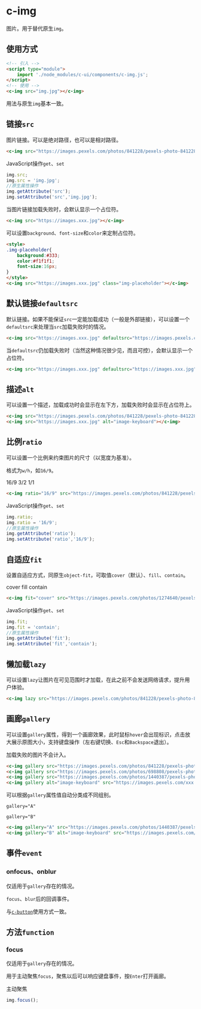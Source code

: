 # c-img

图片。用于替代原生`img`。

## 使用方式

```html
<!-- 引入 -->
<script type="module">
    import './node_modules/c-ui/components/c-img.js';
</script>
<!-- 使用 -->
<c-img src="img.jpg"></c-img>
```

用法与原生`img`基本一致。

## 链接`src`

图片链接。可以是绝对路径，也可以是相对路径。

<c-img src="https://images.pexels.com/photos/841228/pexels-photo-841228.jpeg?auto=compress&cs=tinysrgb&dpr=2&h=650&w=940"></c-img>

```html
<c-img src="https://images.pexels.com/photos/841228/pexels-photo-841228.jpeg?auto=compress&cs=tinysrgb&dpr=2&h=650&w=940"></c-img>
```

JavaScript操作`get`、`set`

```js
img.src;
img.src = 'img.jpg';
//原生属性操作
img.getAttribute('src');
img.setAttribute('src','img.jpg');
```

当图片链接加载失败时，会默认显示一个占位符。

<c-img src="https://images.xxx.jpg"></c-img>

```html
<c-img src="https://images.xxx.jpg"></c-img>
```

可以设置`background`、`font-size`和`color`来定制占位符。

<style>
.img-placeholder{
    background:#333;
    color:#f1f1f1;
    font-size:16px;
}
</style>
<c-img src="https://images.xxx.jpg" class="img-placeholder"></c-img>

```html
<style>
.img-placeholder{
    background:#333;
    color:#f1f1f1;
    font-size:16px;
}
</style>
<c-img src="https://images.xxx.jpg" class="img-placeholder"></c-img>
```

## 默认链接`defaultsrc`

默认链接。如果不能保证`src`一定能加载成功（一般是外部链接），可以设置一个`defaultsrc`来处理当`src`加载失败时的情况。

<c-img src="https://images.xxx.jpg" defaultsrc="https://images.pexels.com/photos/374918/pexels-photo-374918.jpeg?auto=compress&cs=tinysrgb&dpr=2&h=650&w=940"></c-img>

```html
<c-img src="https://images.xxx.jpg" defaultsrc="https://images.pexels.com/photos/374918/pexels-photo-374918.jpeg?auto=compress&cs=tinysrgb&dpr=2&h=650&w=940"></c-img>
```

当`defaultsrc`仍加载失败时（当然这种情况很少见，而且可控），会默认显示一个占位符。

<c-img src="https://images.xxx.jpg" defaultsrc="https://images.xxx.jpg"></c-img>

```html
<c-img src="https://images.xxx.jpg" defaultsrc="https://images.xxx.jpg"></c-img>
```

## 描述`alt`

可以设置一个描述，加载成功时会显示在左下方，加载失败时会显示在占位符上。

<c-img src="https://images.pexels.com/photos/841228/pexels-photo-841228.jpeg?auto=compress&cs=tinysrgb&dpr=2&h=650&w=940" alt="image-keyboard"></c-img>

<c-img src="https://images.xxx.jpg" alt="image-keyboard"></c-img>

```html
<c-img src="https://images.pexels.com/photos/841228/pexels-photo-841228.jpeg?auto=compress&cs=tinysrgb&dpr=2&h=650&w=940" alt="image-keyboard"></c-img>
<c-img src="https://images.xxx.jpg" alt="image-keyboard"></c-img>
```

## 比例`ratio`

可以设置一个比例来约束图片的尺寸（以宽度为基准）。

格式为`w/h`，如`16/9`。

<c-radio name="img-ratio" value="16/9" checked onchange="document.getElementById('img-ratio').ratio = this.value">16/9</c-radio>
<c-radio name="img-ratio" value="3/2" onchange="document.getElementById('img-ratio').ratio = this.value">3/2</c-radio>
<c-radio name="img-ratio" value="1/1" onchange="document.getElementById('img-ratio').ratio = this.value">1/1</c-radio>

<c-img ratio="16/9" id="img-ratio" src="https://images.pexels.com/photos/841228/pexels-photo-841228.jpeg?auto=compress&cs=tinysrgb&dpr=2&h=650&w=940"></c-img>

```html
<c-img ratio="16/9" src="https://images.pexels.com/photos/841228/pexels-photo-841228.jpeg?auto=compress&cs=tinysrgb&dpr=2&h=650&w=940"></c-img>
```

JavaScript操作`get`、`set`

```js
img.ratio;
img.ratio = '16/9';
//原生属性操作
img.getAttribute('ratio');
img.setAttribute('ratio','16/9');
```

## 自适应`fit`

设置自适应方式，同原生`object-fit`，可取值`cover`（默认）、`fill`、`contain`。

<c-radio name="img-fit" value="cover" checked onchange="document.getElementById('img-fit').fit = this.value">cover</c-radio>
<c-radio name="img-fit" value="fill" onchange="document.getElementById('img-fit').fit = this.value">fill</c-radio>
<c-radio name="img-fit" value="contain" onchange="document.getElementById('img-fit').fit = this.value">contain</c-radio>

<c-img fit="cover" id="img-fit" src="https://images.pexels.com/photos/1274640/pexels-photo-1274640.jpeg?auto=compress&cs=tinysrgb&dpr=3&h=750&w=1260"></c-img>

```html
<c-img fit="cover" src="https://images.pexels.com/photos/1274640/pexels-photo-1274640.jpeg?auto=compress&cs=tinysrgb&dpr=3&h=750&w=1260"></c-img>
```

JavaScript操作`get`、`set`

```js
img.fit;
img.fit = 'contain';
//原生属性操作
img.getAttribute('fit');
img.setAttribute('fit','contain');
```

## 懒加载`lazy`

可以设置`lazy`让图片在可见范围时才加载，在此之前不会发送网络请求，提升用户体验。

<c-img lazy src="https://images.pexels.com/photos/1440387/pexels-photo-1440387.jpeg?auto=compress&cs=tinysrgb&dpr=2&h=650&w=940"></c-img>
<c-img lazy alt="image-keyboard" src="https://images.pexels.com/xxx.jpg" defaultsrc="https://images.pexels.com/photos/374918/pexels-photo-374918.jpeg?auto=compress&cs=tinysrgb&dpr=2&h=650&w=940"></c-img>
<c-img lazy src="https://images.pexels.com/xxx.jpg" defaultsrc="https://images.pexels.com/xxxx.jpg"></c-img>

```html
<c-img lazy src="https://images.pexels.com/photos/841228/pexels-photo-841228.jpeg?auto=compress&cs=tinysrgb&dpr=1&h=650&w=940"></c-img>
```

## 画廊`gallery`

可以设置`gallery`属性，得到一个画廊效果，此时鼠标`hover`会出现<c-icon style="vertical-align: middle;" class="view" color="var(--themeColor)" size="18" name='View'></c-icon>标识，点击放大展示原图大小，支持键盘操作（左右键切换、`Esc`和`Backspace`退出）。

加载失败的图片不会计入。

<c-img gallery src="https://images.pexels.com/photos/841228/pexels-photo-841228.jpeg?auto=compress&cs=tinysrgb&dpr=1&h=650&w=940"></c-img>
<c-img gallery src="https://images.pexels.com/photos/698808/pexels-photo-698808.jpeg?auto=compress&cs=tinysrgb&dpr=2&h=650&w=940"></c-img>
<c-img gallery src="https://images.pexels.com/photos/1440387/pexels-photo-1440387.jpeg?auto=compress&cs=tinysrgb&dpr=2&h=650&w=940"></c-img>
<c-img gallery alt="image-keyboard" src="https://images.pexels.com/xxx.jpg" ></c-img>

```html
<c-img gallery src="https://images.pexels.com/photos/841228/pexels-photo-841228.jpeg?auto=compress&cs=tinysrgb&dpr=1&h=650&w=940"></c-img>
<c-img gallery src="https://images.pexels.com/photos/698808/pexels-photo-698808.jpeg?auto=compress&cs=tinysrgb&dpr=2&h=650&w=940"></c-img>
<c-img gallery src="https://images.pexels.com/photos/1440387/pexels-photo-1440387.jpeg?auto=compress&cs=tinysrgb&dpr=2&h=650&w=940"></c-img>
<c-img gallery alt="image-keyboard" src="https://images.pexels.com/xxx.jpg" ></c-img>
```

可以根据`gallery`属性值自动分类成不同组别。

`gallery="A"`

<c-img gallery="A" src="https://images.pexels.com/photos/841228/pexels-photo-841228.jpeg?auto=compress&cs=tinysrgb&dpr=1&h=650&w=940"></c-img>
<c-img gallery="A" src="https://images.pexels.com/photos/698808/pexels-photo-698808.jpeg?auto=compress&cs=tinysrgb&dpr=2&h=650&w=940"></c-img>

`gallery="B"`

<c-img gallery="B" src="https://images.pexels.com/photos/1440387/pexels-photo-1440387.jpeg?auto=compress&cs=tinysrgb&dpr=2&h=650&w=940"></c-img>
<c-img gallery="B" alt="image-keyboard" src="https://images.pexels.com/photos/1274640/pexels-photo-1274640.jpeg?auto=compress&cs=tinysrgb&dpr=3&h=750&w=1260"></c-img>

```html
<c-img gallery="A" src="https://images.pexels.com/photos/1440387/pexels-photo-1440387.jpeg?auto=compress&cs=tinysrgb&dpr=2&h=650&w=940"></c-img>
<c-img gallery="B" alt="image-keyboard" src="https://images.pexels.com/photos/1274640/pexels-photo-1274640.jpeg?auto=compress&cs=tinysrgb&dpr=3&h=750&w=1260"></c-img>
```

## 事件`event`

### onfocus、onblur

仅适用于`gallery`存在的情况。 

`focus`、`blur`后的回调事件。

与[`c-button`](c-button.md?id=onfocus、onblur)使用方式一致。

## 方法`function`

### focus

仅适用于`gallery`存在的情况。 

用于主动聚焦`focus`，聚焦以后可以响应键盘事件，按`Enter`打开画廊。

<c-img gallery="C"  onfocus="XyMessage.info('focus')" onblur="XyMessage.info('blur')" src="https://images.pexels.com/photos/698808/pexels-photo-698808.jpeg?auto=compress&cs=tinysrgb&dpr=2&h=650&w=940"></c-img>
<c-button type="primary" onclick="this.previousElementSibling.focus()">主动聚焦</c-button>

```js
img.focus();
```